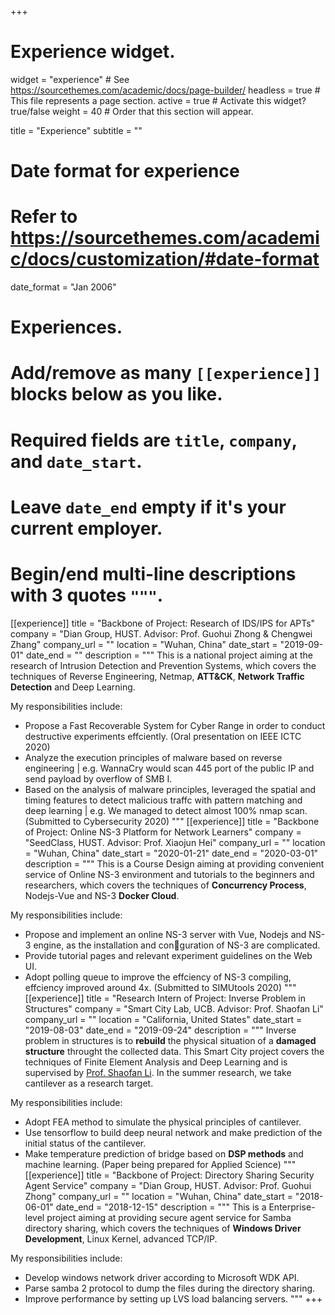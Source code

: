 +++
# Experience widget.
widget = "experience"  # See https://sourcethemes.com/academic/docs/page-builder/
headless = true  # This file represents a page section.
active = true  # Activate this widget? true/false
weight = 40  # Order that this section will appear.

title = "Experience"
subtitle = ""

# Date format for experience
#   Refer to https://sourcethemes.com/academic/docs/customization/#date-format
date_format = "Jan 2006"

# Experiences.
#   Add/remove as many `[[experience]]` blocks below as you like.
#   Required fields are `title`, `company`, and `date_start`.
#   Leave `date_end` empty if it's your current employer.
#   Begin/end multi-line descriptions with 3 quotes `"""`.
[[experience]]
  title = "Backbone of Project: Research of IDS/IPS for APTs"
  company = "Dian Group, HUST. Advisor: Prof. Guohui Zhong & Chengwei Zhang"
  company_url = ""
  location = "Wuhan, China"
  date_start = "2019-09-01"
  date_end = ""
  description = """
  This is a national project aiming at the research of Intrusion Detection and Prevention Systems, which covers the techniques of Reverse Engineering, Netmap, **ATT&CK**, **Network Traffic Detection** and Deep Learning.

  My responsibilities include:
  
  * Propose a Fast Recoverable System for Cyber Range in order to conduct destructive experiments effciently. (Oral presentation on IEEE ICTC 2020)
  * Analyze the execution principles of malware based on reverse engineering | e.g. WannaCry would scan 445 port of the public IP and send payload by overflow of SMB I.
  * Based on the analysis of malware principles, leveraged the spatial and timing features to detect malicious traffc with pattern matching and deep learning | e.g. We managed to detect almost 100% nmap scan. (Submitted to Cybersecurity 2020)
  """
  [[experience]]
  title = "Backbone of Project: Online NS-3 Platform for Network Learners"
  company = "SeedClass, HUST. Advisor: Prof. Xiaojun Hei"
  company_url = ""
  location = "Wuhan, China"
  date_start = "2020-01-21"
  date_end = "2020-03-01"
  description = """
  This is a Course Design aiming at providing convenient service of Online NS-3 environment and tutorials to the beginners and researchers, which covers the techniques of **Concurrency Process**, Nodejs-Vue and NS-3 **Docker Cloud**.

  My responsibilities include:

  * Propose and implement an online NS-3 server with Vue, Nodejs and NS-3 engine, as the installation and conguration of NS-3 are complicated.
  * Provide tutorial pages and relevant experiment guidelines on the Web UI.
  * Adopt polling queue to improve the effciency of NS-3 compiling, effciency improved around 4x. (Submitted to SIMUtools 2020)
  """
[[experience]]
  title = "Research Intern of Project: Inverse Problem in Structures"
  company = "Smart City Lab, UCB. Advisor: Prof. Shaofan Li"
  company_url = ""
  location = "California, United States"
  date_start = "2019-08-03"
  date_end = "2019-09-24"
  description = """
  Inverse problem in structures is to **rebuild** the physical situation of a **damaged structure** throught the collected data. This Smart City project covers the techniques of Finite Element Analysis and Deep Learning and is supervised by [Prof. Shaofan Li](https://ce.berkeley.edu/people/faculty/li). In the summer research, we take cantilever as a research target.

  My responsibilities include:
  
  * Adopt FEA method to simulate the physical principles of cantilever.
  * Use tensorflow to build deep neural network and make prediction of the initial status of the cantilever.
  * Make temperature prediction of bridge based on **DSP methods** and machine learning. (Paper being prepared for Applied Science)
  """
[[experience]]
  title = "Backbone of Project: Directory Sharing Security Agent Service"
  company = "Dian Group, HUST. Advisor: Prof. Guohui Zhong"
  company_url = ""
  location = "Wuhan, China"
  date_start = "2018-06-01"
  date_end = "2018-12-15"
  description = """
  This is a Enterprise-level project aiming at providing secure agent service for Samba directory sharing, which covers the techniques of **Windows Driver Development**, Linux Kernel, advanced TCP/IP.

  My responsibilities include:

  * Develop windows network driver according to Microsoft WDK API.
  * Parse samba 2 protocol to dump the files during the directory sharing.
  * Improve performance by setting up LVS load balancing servers.
  """
+++
